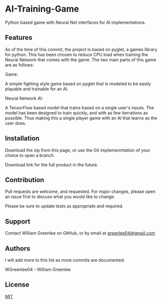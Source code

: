 # AI-Training-Game

Python based game with Neural Net interfaces for AI implementations.

## Features

As of the time of this commit, the project is based on pyglet, a games library for python. This has been chosen to reduce CPU load when training the Neural Network that comes with the game. The two main parts of this game are as follows:

Game:

A simple fighting style game based on pyglet that is modeled to be easily playable and trainable for an AI.

Neural Network AI:

A TensorFlow based model that trains based on a single user's inputs. The model has been designed to train quickly, and with as few iterrations as possible. Thus making this a single player game with an AI that learns as the user does.

## Installation

Download the zip from this page, or use the Git implemenmtation of your choice to open a branch.

Download link for the full product in the future.

## Contribution

Pull requests are welcome, and requested. For major changes, please open an issue first to discuss what you would like to change.

Please be sure to update tests as appropriate and required.

## Support

Contact William Greenlee on GitHub, or by email at greenlee04@gmail.com

## Authors

I will add more to this list as more commits are documented.

WGreenlee04 - William Greenlee

## License
[MIT](https://choosealicense.com/licenses/mit/)
